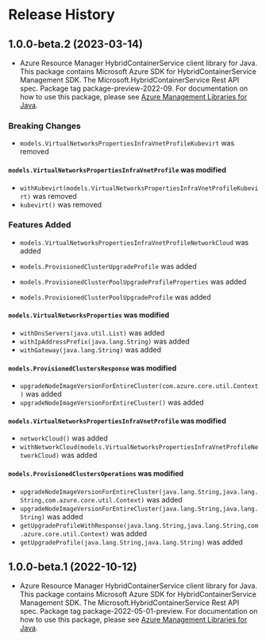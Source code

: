 # Release History

## 1.0.0-beta.2 (2023-03-14)

- Azure Resource Manager HybridContainerService client library for Java. This package contains Microsoft Azure SDK for HybridContainerService Management SDK. The Microsoft.HybridContainerService Rest API spec. Package tag package-preview-2022-09. For documentation on how to use this package, please see [Azure Management Libraries for Java](https://aka.ms/azsdk/java/mgmt).

### Breaking Changes

* `models.VirtualNetworksPropertiesInfraVnetProfileKubevirt` was removed

#### `models.VirtualNetworksPropertiesInfraVnetProfile` was modified

* `withKubevirt(models.VirtualNetworksPropertiesInfraVnetProfileKubevirt)` was removed
* `kubevirt()` was removed

### Features Added

* `models.VirtualNetworksPropertiesInfraVnetProfileNetworkCloud` was added

* `models.ProvisionedClusterUpgradeProfile` was added

* `models.ProvisionedClusterPoolUpgradeProfileProperties` was added

* `models.ProvisionedClusterPoolUpgradeProfile` was added

#### `models.VirtualNetworksProperties` was modified

* `withDnsServers(java.util.List)` was added
* `withIpAddressPrefix(java.lang.String)` was added
* `withGateway(java.lang.String)` was added

#### `models.ProvisionedClustersResponse` was modified

* `upgradeNodeImageVersionForEntireCluster(com.azure.core.util.Context)` was added
* `upgradeNodeImageVersionForEntireCluster()` was added

#### `models.VirtualNetworksPropertiesInfraVnetProfile` was modified

* `networkCloud()` was added
* `withNetworkCloud(models.VirtualNetworksPropertiesInfraVnetProfileNetworkCloud)` was added

#### `models.ProvisionedClustersOperations` was modified

* `upgradeNodeImageVersionForEntireCluster(java.lang.String,java.lang.String,com.azure.core.util.Context)` was added
* `upgradeNodeImageVersionForEntireCluster(java.lang.String,java.lang.String)` was added
* `getUpgradeProfileWithResponse(java.lang.String,java.lang.String,com.azure.core.util.Context)` was added
* `getUpgradeProfile(java.lang.String,java.lang.String)` was added

## 1.0.0-beta.1 (2022-10-12)

- Azure Resource Manager HybridContainerService client library for Java. This package contains Microsoft Azure SDK for HybridContainerService Management SDK. The Microsoft.HybridContainerService Rest API spec. Package tag package-2022-05-01-preview. For documentation on how to use this package, please see [Azure Management Libraries for Java](https://aka.ms/azsdk/java/mgmt).
